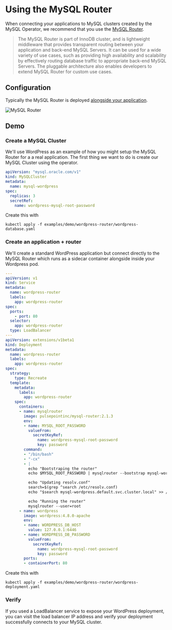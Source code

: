 # Using the MySQL Router

When connecting your applications to MySQL clusters created by the MySQL Operator, we recommend that you use the [MySQL Router][1].

> The MySQL Router is part of InnoDB cluster, and is lightweight middleware that provides transparent routing between your application and back-end MySQL Servers. It can be used for a wide variety of use cases, such as providing high availability and scalability by effectively routing database traffic to appropriate back-end MySQL Servers. The pluggable architecture also enables developers to extend MySQL Router for custom use cases.

## Configuration

Typically the MySQL Router is deployed [alongside your application][2].

![MySQL Router][3]

## Demo

### Create a MySQL Cluster

We'll use WordPress as an example of how you might setup the MySQL Router for a a real application. The first thing we want to do is create our MySQL Cluster using the operator.

```yaml
apiVersion: "mysql.oracle.com/v1"
kind: MySQLCluster
metadata:
  name: mysql-wordpress
spec:
  replicas: 3
  secretRef:
    name: wordpress-mysql-root-password
```

Create this with

```
kubectl apply -f examples/demo/wordpress-router/wordpress-database.yaml
```

### Create an application + router

We'll create a standard WordPress application but connect directly to the MySQL Router which runs as a sidecar container alongside inside your Wordpress pod.

```yaml
---
apiVersion: v1
kind: Service
metadata:
  name: wordpress-router
  labels:
    app: wordpress-router
spec:
  ports:
    - port: 80
  selector:
    app: wordpress-router
  type: LoadBalancer
---
apiVersion: extensions/v1beta1
kind: Deployment
metadata:
  name: wordpress-router
  labels:
    app: wordpress-router
spec:
  strategy:
    type: Recreate
  template:
    metadata:
      labels:
        app: wordpress-router
    spec:
      containers:
      - name: mysqlrouter
        image: pulsepointinc/mysql-router:2.1.3
        env:
        - name: MYSQL_ROOT_PASSWORD
          valueFrom:
            secretKeyRef:
              name: wordpress-mysql-root-password
              key: password
        command:
        - "/bin/bash"
        - "-cx"
        - |
          echo "Bootstraping the router"
          echo $MYSQL_ROOT_PASSWORD | mysqlrouter --bootstrap mysql-wordpress-0.mysql-wordpress:3306 --user=root

          echo "Updating resolv.conf"
          search=$(grep ^search /etc/resolv.conf)
          echo "$search mysql-wordpress.default.svc.cluster.local" >> /etc/resolv.conf

          echo "Running the router"
          mysqlrouter --user=root
      - name: wordpress
        image: wordpress:4.8.0-apache
        env:
        - name: WORDPRESS_DB_HOST
          value: 127.0.0.1:6446
        - name: WORDPRESS_DB_PASSWORD
          valueFrom:
            secretKeyRef:
              name: wordpress-mysql-root-password
              key: password
        ports:
        - containerPort: 80
```

Create this with

```
kubectl apply -f examples/demo/wordpress-router/wordpress-deployment.yaml
```

### Verify

If you used a LoadBalancer service to expose your WordPress deployment, you can visit the load balancer IP address and verify your deployment successfully connects to your MySQL cluster.

[1]: https://dev.mysql.com/doc/mysql-router/2.1/en/
[2]: https://dev.mysql.com/doc/mysql-router/2.1/en/mysql-router-general-using-deploying.html
[3]: https://dev.mysql.com/doc/mysql-router/2.1/en/images/mysql-router-positioning.png

